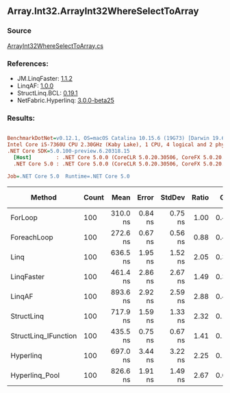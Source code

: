 ﻿## Array.Int32.ArrayInt32WhereSelectToArray

### Source
[ArrayInt32WhereSelectToArray.cs](../LinqBenchmarks/Array/Int32/ArrayInt32WhereSelectToArray.cs)

### References:
- JM.LinqFaster: [1.1.2](https://www.nuget.org/packages/JM.LinqFaster/1.1.2)
- LinqAF: [1.0.0](https://www.nuget.org/packages/LinqAF/1.0.0)
- StructLinq.BCL: [0.19.1](https://www.nuget.org/packages/StructLinq.BCL/0.19.1)
- NetFabric.Hyperlinq: [3.0.0-beta25](https://www.nuget.org/packages/NetFabric.Hyperlinq/3.0.0-beta25)

### Results:
``` ini

BenchmarkDotNet=v0.12.1, OS=macOS Catalina 10.15.6 (19G73) [Darwin 19.6.0]
Intel Core i5-7360U CPU 2.30GHz (Kaby Lake), 1 CPU, 4 logical and 2 physical cores
.NET Core SDK=5.0.100-preview.6.20318.15
  [Host]        : .NET Core 5.0.0 (CoreCLR 5.0.20.30506, CoreFX 5.0.20.30506), X64 RyuJIT
  .NET Core 5.0 : .NET Core 5.0.0 (CoreCLR 5.0.20.30506, CoreFX 5.0.20.30506), X64 RyuJIT

Job=.NET Core 5.0  Runtime=.NET Core 5.0  

```
|               Method | Count |     Mean |   Error |  StdDev | Ratio |  Gen 0 | Gen 1 | Gen 2 | Allocated |
|--------------------- |------ |---------:|--------:|--------:|------:|-------:|------:|------:|----------:|
|              ForLoop |   100 | 310.0 ns | 0.84 ns | 0.75 ns |  1.00 | 0.4168 |     - |     - |     872 B |
|          ForeachLoop |   100 | 272.6 ns | 0.67 ns | 0.56 ns |  0.88 | 0.4168 |     - |     - |     872 B |
|                 Linq |   100 | 636.5 ns | 1.95 ns | 1.52 ns |  2.05 | 0.3710 |     - |     - |     776 B |
|           LinqFaster |   100 | 461.4 ns | 2.86 ns | 2.67 ns |  1.49 | 0.3095 |     - |     - |     648 B |
|               LinqAF |   100 | 893.6 ns | 2.92 ns | 2.59 ns |  2.88 | 0.4015 |     - |     - |     840 B |
|           StructLinq |   100 | 717.9 ns | 1.59 ns | 1.33 ns |  2.32 | 0.1297 |     - |     - |     272 B |
| StructLinq_IFunction |   100 | 435.5 ns | 0.75 ns | 0.67 ns |  1.41 | 0.1297 |     - |     - |     272 B |
|            Hyperlinq |   100 | 697.0 ns | 3.44 ns | 3.22 ns |  2.25 | 0.1068 |     - |     - |     224 B |
|       Hyperlinq_Pool |   100 | 826.6 ns | 1.91 ns | 1.49 ns |  2.67 | 0.0267 |     - |     - |      56 B |
